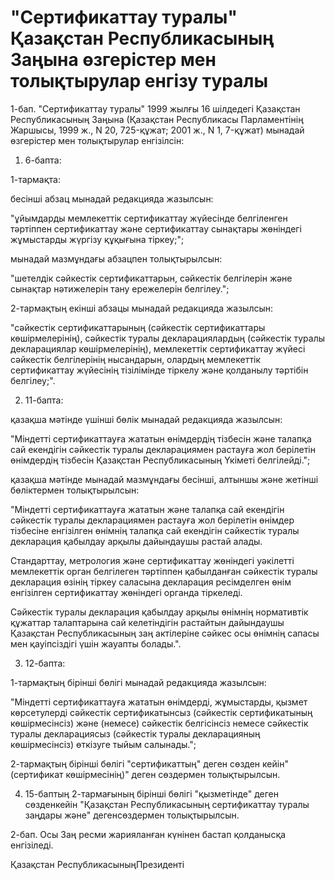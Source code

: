 # "Сертификаттау туралы" Қазақстан Республикасының Заңына өзгерістер мен толықтырулар енгізу туралы

1-бап. "Сертификаттау туралы" 1999 жылғы 16 шілдедегі Қазақстан Республикасының Заңына (Қазақстан Республикасы Парламентінің Жаршысы, 1999 ж., N 20, 725-құжат; 2001 ж., N 1, 7-құжат) мынадай өзгерістер мен толықтырулар енгізілсін:

1. 6-бапта:

1-тармақта:

бесінші абзац мынадай редакцияда жазылсын:

"ұйымдарды мемлекеттік сертификаттау жүйесінде белгіленген тәртіппен сертификаттау және сертификаттау сынақтары жөніндегі жұмыстарды жүргізу құқығына тіркеу;";

мынадай мазмұндағы абзацпен толықтырылсын:

"шетелдік сәйкестік сертификаттарын, сәйкестік белгілерін және сынақтар нәтижелерін тану ережелерін белгілеу.";

2-тармақтың екінші абзацы мынадай редакцияда жазылсын:

"сәйкестік сертификаттарының (сәйкестік сертификаттары көшірмелерінің), сәйкестік туралы декларациялардың (сәйкестік туралы декларациялар көшірмелерінің), мемлекеттік сертификаттау жүйесі сәйкестік белгілерінің нысандарын, олардың мемлекеттік сертификаттау жүйесінің тізілімінде тіркелу және қолданылу тәртібін белгілеу;".

2. 11-бапта:

қазақша мәтінде үшінші бөлік мынадай редакцияда жазылсын:

"Міндетті сертификаттауға жататын өнімдердің тізбесін және талапқа сай екендігін сәйкестік туралы декларациямен растауға жол берілетін өнімдердің тізбесін Қазақстан Республикасының Үкіметі белгілейді.";

қазақша мәтінде мынадай мазмұндағы бесінші, алтыншы және жетінші бөліктермен толықтырылсын:

"Міндетті сертификаттауға жататын және талапқа сай екендігін сәйкестік туралы декларациямен растауға жол берілетін өнімдер тізбесіне енгізілген өнімнің талапқа сай екендігін сәйкестік туралы декларация қабылдау арқылы дайындаушы растай алады.

Стандарттау, метрология және сертификаттау жөніндегі уәкілетті мемлекеттік орган белгілеген тәртіппен қабылданған сәйкестік туралы декларация өзінің тіркеу саласына декларация ресімделген өнім енгізілген сертификаттау жөніндегі органда тіркеледі.

Сәйкестік туралы декларация қабылдау арқылы өнімнің нормативтік құжаттар талаптарына сай келетіндігін растайтын дайындаушы Қазақстан Республикасының заң актілеріне сәйкес осы өнімнің сапасы мен қауіпсіздігі үшін жауапты болады.".

3. 12-бапта:

1-тармақтың бірінші бөлігі мынадай редакцияда жазылсын:

"Міндетті сертификаттауға жататын өнімдерді, жұмыстарды, қызмет көрсетулерді сәйкестік сертификатынсыз (сәйкестік сертификатының көшірмесінсіз) және (немесе) сәйкестік белгісінсіз немесе сәйкестік туралы декларациясыз (сәйкестік туралы декларацияның көшірмесінсіз) өткізуге тыйым салынады.";

2-тармақтың бірінші бөлігі "сертификаттың" деген сөзден кейін"(сертификат көшірмесінің)" деген сөздермен толықтырылсын.

4. 15-баптың 2-тармағының бірінші бөлігі "қызметінде" деген сөзденкейін "Қазақстан Республикасының сертификаттау туралы заңдары және" дегенсөздермен толықтырылсын.

2-бап. Осы Заң ресми жарияланған күнінен бастап қолданысқа енгізіледі.

Қазақстан РеспубликасыныңПрезиденті

